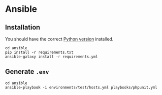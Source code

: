 # Ansible

## Installation

You should have the correct [Python version](https://github.com/Alta-Multimedia-Limited/alta-hk-legacy/blob/main/ansible/.python-version) installed.

```shell
cd ansible
pip install -r requirements.txt
ansible-galaxy install -r requirements.yml
```

## Generate `.env`

```shell
cd ansible
ansible-playbook -i environments/test/hosts.yml playbooks/phpunit.yml
```
